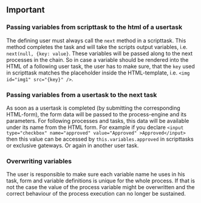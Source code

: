 ## Important

### Passing variables from scripttask to the html of a usertask

The defining user must always call the `next` method in a scripttask. This
method completes the task and will take the scripts output variables, i.e.
`next(null, {key: value}`. These variables will be passed along to the next
processes in the chain. So in case a variable should be rendered into the HTML
of a following user task, the user has to make sure, that the `key` used in
scripttask matches the placeholder inside the HTML-template, i.e. `<img id="img1" src="{key}" />`.

### Passing variables from a usertask to the next task

As soon as a usertask is completed (by submitting the corresponding HTML-form),
the form data will be passed to the process-engine and its parameters. For
following processes and tasks, this data will be available under its name from
the HTML form. For example if you declare `<input type="checkbox" name="approved" value="Approved" >Approved</input>` then this value can be
accessed by `this.variables.approved` in scripttasks or exclusive gateways. Or
again in another user task.

### Overwriting variables

The user is responsible to make sure each variable name he uses in his task,
form and variable definitions is unique for the whole process. If that is not
the case the value of the process variable might be overwritten and the correct
behaviour of the process execution can no longer be sustained.

